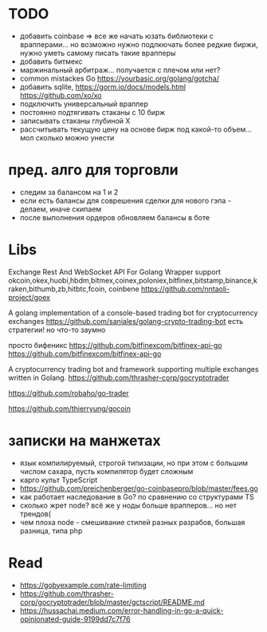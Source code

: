 # TODO
 - добавить coinbase => все же начать юзать библиотеки с врапперами... но возможно нужно подлкючать более редкие биржи, нужно уметь самому писать такие врапперы
 - добавить битмекс
 - маржинальный арбитраж... получается с плечом или нет?
 - common mistackes Go https://yourbasic.org/golang/gotcha/
 - добавить sqlite, https://gorm.io/docs/models.html https://github.com/xo/xo
 - подключить универсальный враппер
 - постоянно подтягивать стаканы с 10 бирж
 - записывать стаканы глубиной X
 - рассчитывать текущую цену на основе бирж под какой-то объем... мол сколько можно унести

# пред. алго для торговли
 - следим за балансом на 1 и 2
 - если есть балансы для соврешения сделки для нового гэпа - делаем, иначе скипаем
 - после выполнения ордеров обновляем балансы в боте
 
# Libs

Exchange Rest And WebSocket API For Golang Wrapper support okcoin,okex,huobi,hbdm,bitmex,coinex,poloniex,bitfinex,bitstamp,binance,kraken,bithumb,zb,hitbtc,fcoin, coinbene
https://github.com/nntaoli-project/goex

A golang implementation of a console-based trading bot for cryptocurrency exchanges
https://github.com/saniales/golang-crypto-trading-bot
есть стратегии! но что-то заумно

просто бифеникс
https://github.com/bitfinexcom/bitfinex-api-go
https://github.com/bitfinexcom/bitfinex-api-go

A cryptocurrency trading bot and framework supporting multiple exchanges written in Golang.
https://github.com/thrasher-corp/gocryptotrader

https://github.com/robaho/go-trader

https://github.com/thierryung/gocoin

# записки на манжетах 
 - язык компилируемый, строгой типизации, но при этом с большим числом сахара, пусть компилятор будет сложным
 - карго культ TypeScript
 - https://github.com/preichenberger/go-coinbasepro/blob/master/fees.go
 - как работает наследование в Go? по сравнению со структурами TS
 - сколько жрет node? всё же у ноды больше врапперов... но нет трендов(
 - чем плоха node - смешивание стилей разных разрабов, большая разница, типа php

# Read
 - https://gobyexample.com/rate-limiting
 - https://github.com/thrasher-corp/gocryptotrader/blob/master/gctscript/README.md
 - https://hussachai.medium.com/error-handling-in-go-a-quick-opinionated-guide-9199dd7c7f76
